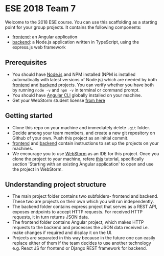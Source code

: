 # ESE 2018 Team 7
Welcome to the 2018 ESE course. You can use this scaffolding as a starting point for your group projects. It contains the following components:
- [frontend](https://github.com/SilasBerger/ESE-2018-Scaffolding/tree/master/frontend): an Angular application
- [backend](https://github.com/SilasBerger/ESE-2018-Scaffolding/tree/master/backend): a Node.js application written in TypeScript, using the express.js web framework 

## Prerequisites
- You should have [Node.js](https://nodejs.org/en/) and NPM installed (NPM is installed automatically with latest versions of Node.js) which are needed by both [frontend](https://github.com/SilasBerger/ESE-2018-Scaffolding/tree/master/frontend) and [backend](https://github.com/SilasBerger/ESE-2018-Scaffolding/tree/master/backend) projects. You can verify whether you have both by running `node -v` and `npm -v` in terminal or command prompt.
- You should have [Angular CLI](https://cli.angular.io/) globally installed on your machine.
- Get your WebStorm student license [from here](https://www.jetbrains.com/shop/eform/students) 

## Getting started
- Clone this repo on your machine and immediately delete `.git` folder.
- Decide among your team members, and create a new git repository on Github of your own. Push this project as an initial commit.
- [frontend](https://github.com/SilasBerger/ESE-2018-Scaffolding/tree/master/frontend) and [backend](https://github.com/SilasBerger/ESE-2018-Scaffolding/tree/master/backend) contain instructions to set up the projects on your machines.
- We encourage you to use [WebStorm](https://www.jetbrains.com/webstorm/) as an IDE for this project. Once you clone the project to your machine, refere [this](https://www.jetbrains.com/help/webstorm/angular.html) tutorial, specifically section 'Starting with an existing Angular application' to open and use the project in WebStorm. 


## Understanding project structure
- The main project folder contains two subfolders- frontend and backend. These two are projects on their own which you will run independently. 
- The backend folder contains express project that serves as a REST API, exposes endpoints to accept HTTP requests. For received HTTP requests, it in turn returns JSON data.
- The frontend folder contains Angular project, which makes HTTP requests to the backend and processes the JSON data received i.e. make changes if required and display it on the UI.
- Projects are separated in this way because in the future one can easily replace either of them if the team decides to use another technology e.g. React JS for frontend or Django REST framework for backend.
